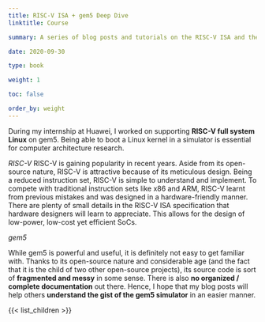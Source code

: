 ```yaml
---
title: RISC-V ISA + gem5 Deep Dive
linktitle: Course

summary: A series of blog posts and tutorials on the RISC-V ISA and the gem5 simulator.

date: 2020-09-30

type: book

weight: 1

toc: false

order_by: weight
---
```


During my internship at Huawei, I worked on supporting **RISC-V full system Linux** on gem5. Being able to boot a Linux kernel in a simulator is essential for computer architecture research. 

*RISC-V*
RISC-V is gaining popularity in recent years. Aside from its open-source nature, RISC-V is attractive because of its meticulous design. Being a reduced instruction set, RISC-V is simple to understand and implement. To compete with traditional instruction sets like x86 and ARM, RISC-V learnt from previous mistakes and was designed in a hardware-friendly manner. There are plenty of small details in the RISC-V ISA specification that hardware designers will learn to appreciate. This allows for the design of low-power, low-cost yet efficient SoCs.

*gem5*

While gem5 is powerful and useful, it is definitely not easy to get familiar with. Thanks to its open-source nature and considerable age (and the fact that it is the child of two other open-source projects), its source code is sort of **fragmented and messy** in some sense. There is also **no organized / complete documentation** out there. Hence, I hope that my blog posts will help others **understand the gist of the gem5 simulator** in an easier manner.

{{< list_children >}}
